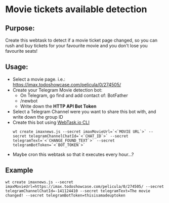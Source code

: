  
 # Movie tickets available detection
 
 ## Purpose:
  Create this webtask to detect if a movie ticket page changed, so you can rush and buy tickets for your favourite movie and you don't lose you favourite seats!
  
 ## Usage:
 * Select a movie page. i.e.: https://imax.todoshowcase.com/pelicula/0/274505/
 * Create your Telegram Movie detection bot:
   * On Telegram, go find and add contact of: BotFather
   * /newbot
   * Write down the **HTTP API Bot Token**
 * Select a Telegram Channel were you want to share this bot with, and write down the group ID
 * Create this bot using [WebTask.io CLI](https://auth0.com/blog/if-this-then-node-dot-js-extending-ifttt-with-webtask-dot-io/)
   ```
   wt create imaxnews.js --secret imaxMovieUrl=`<`MOVIE URL`>` --secret telegramChannelChatId=`<`CHAT_ID`>` --secret telegramText=`<`CHANGE_FOUND_TEXT`>` --secret telegramBotToken=`<`BOT_TOKEN`>`
   ```
 * Maybe cron this webtask so that it executes every hour...? 

 ## Example
 
 ```
 wt create imaxnews.js --secret imaxMovieUrl=https://imax.todoshowcase.com/pelicula/0/274505/ --secret telegramChannelChatId=-141124410 --secret telegramText=The movie changed! --secret telegramBotToken=thisisamadeuptoken
 ```
